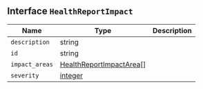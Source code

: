 ## Interface `HealthReportImpact`

| Name | Type | Description |
| - | - | - |
| `description` | string | &nbsp; |
| `id` | string | &nbsp; |
| `impact_areas` | [HealthReportImpactArea](./HealthReportImpactArea.md)[] | &nbsp; |
| `severity` | [integer](./integer.md) | &nbsp; |
